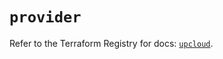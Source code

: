 # `provider`

Refer to the Terraform Registry for docs: [`upcloud`](https://registry.terraform.io/providers/upcloudltd/upcloud/5.10.0/docs).
